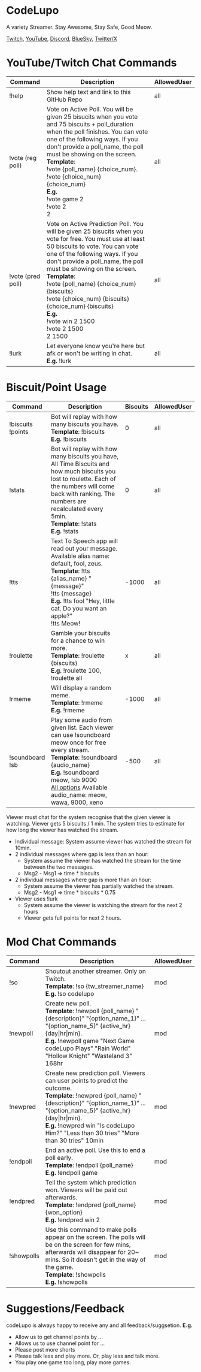 # CodeLupo
A variety Streamer. Stay Awesome, Stay Safe, Good Meow.

[Twitch](https://www.twitch.tv/codelupo), [YouTube](https://www.youtube.com/@codelupo), [Discord](https://discord.com/invite/B6dZ9DZS7q), [BlueSky](https://bsky.app/profile/codelupo.bsky.social), [Twitter/X](https://www.twitter.com/codelupo)

# YouTube/Twitch Chat Commands
| Command | Description | AllowedUser | 
| -------- | ------- | ------- |
| !help | Show help text and link to this GitHub Repo | all |
| !vote (reg poll) | Vote on Active Poll. You will be given 25 bisucits when you vote and 75 biscuits + poll_duration when the poll finishes. You can vote one of the following ways. If you don't provide a poll_name, the poll must be showing on the screen. <br />**Template**:  <br /> !vote {poll_name} {choice_num}. <br /> !vote {choice_num}  <br /> {choice_num} <br /> **E.g.** <br /> !vote game 2 <br /> !vote 2 <br /> 2 | all |
| !vote (pred poll) | Vote on Active Prediction Poll. You will be given 25 bisucits when you vote for free. You must use at least 50 biscuits to vote. You can vote one of the following ways. If you don't provide a poll_name, the poll must be showing on the screen. <br /> **Template**: <br />  !vote {poll_name} {choice_num} {biscuits} <br /> !vote {choice_num} {biscuits} <br /> {choice_num} {biscuits} <br /> **E.g.** <br /> !vote win 2 1500 <br /> !vote 2 1500  <br /> 2 1500  | all |
| !lurk | Let everyone know you're here but afk or won't be writing in chat. <br />**E.g.** !lurk | all |

# Biscuit/Point Usage
| Command | Description | Biscuits | AllowedUser | 
| -------- | ------- | ------- | ------- |
| !biscuits <br/> !points | Bot will replay with how many biscuits you have. <br/> **Template**: !biscuits <br/> **E.g.** !biscuits | 0 | all |
| !stats | Bot will replay with how many biscuits you have, All Time Biscuits and how much biscuits you lost to roulette. Each of the numbers will come back with ranking. The numbers are recalculated every 5min. <br/> **Template**: !stats <br/> **E.g.** !stats | 0 | all |
| !tts | Text To Speech app will read out your message. Available alias name: default, fool, zeus. <br/> **Template**: !tts {alias_name} "{message}" <br/> !tts {message} <br/> **E.g.** !tts fool "Hey, little cat. Do you want an apple?" <br/> !tts Meow!  | -1000 | all |
| !roulette | Gamble your biscuits for a chance to win more. <br/> **Template**: !roulette {biscuits} <br/> **E.g.** !roulette 100, !roulette all | x | all |
| !rmeme | Will display a random meme. <br/> **Template**: !rmeme <br/> **E.g.** !rmeme | -1000 | all |
| !soundboard <br/> !sb   | Play some audio from given list. Each viewer can use !soundboard meow once for free every stream.  <br/> **Template**: !soundboard {audio_name} <br/> **E.g.** !soundboard meow, !sb 9000 <br/> [All options](soundboard/README.md) Available audio_name: meow, wawa, 9000, xeno | -500 | all |


Viewer must chat for the system recognise that the given viewer is watching. Viewer gets 5 biscuits / 1 min. The system tries to estimate for how long the viewer has watched the stream.
- Individual message: System assume viewer has watched the stream for 10min.
- 2 individual messages where gap is less than an hour:
  - System assume the viewer has watched the stream for the time between the two messages. 
  - Msg2 - Msg1 => time * biscuits 
- 2 individual messages where gap is more than an hour:
  - System assume the viewer has partially watched the stream.
  - Msg2 - Msg1 => time * biscuits * 0.75
- Viewer uses !lurk
  - System assume the viewer is watching the stream for the next 2 hours
  - Viewer gets full points for next 2 hours.

# Mod Chat Commands
| Command | Description | AllowedUser | 
| -------- | ------- | ------- |
| !so | Shoutout another streamer. Only on Twitch. <br/> **Template**: !so {tw_streamer_name} <br/> **E.g.** !so codelupo | mod |
| !newpoll | Create new poll. <br />**Template**: !newpoll {poll_name} "{description}" "{option_name_1}" ... "{option_name_5}" {active_hr}{day\|hr\|min}. <br />**E.g.** !newpoll game "Next Game codeLupo Plays" "Rain World" "Hollow Knight" "Wasteland 3" 168hr  | mod |
| !newpred | Create new prediction poll. Viewers can user points to predict the outcome. <br />**Template**: !newpred {poll_name} "{description}" "{option_name_1}" ... "{option_name_5}" {active_hr}{day\|hr\|min}. <br />**E.g.** !newpred win "Is codeLupo Him?" "Less than 30 tries" "More than 30 tries" 10min | mod |
| !endpoll | End an active poll. Use this to end a poll early. <br />**Template**: !endpoll {poll_name} <br />**E.g.** !endpoll game | mod |
| !endpred | Tell the system which prediction won. Viewers will be paid out afterwards. <br />**Template**: !endpred {poll_name} {won_option} <br />**E.g.** !endpred win 2 | mod |
| !showpolls | Use this command to make polls appear on the screen. The polls will be on the screen for few mins, afterwards will disappear for 20~ mins. So it doesn't get in the way of the game. <br /> **Template**: !showpolls <br />**E.g.** !showpolls | mod |

# Suggestions/Feedback
codeLupo is always happy to receive any and all feedback/suggsetion. **E.g.** 
- Allow us to get channel points by ...
- Allows us to use channel point for ...
- Please post more shorts
- Please talk less and play more. Or, play less and talk more.
- You play one game too long, play more games.
